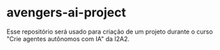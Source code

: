 # avengers-ai-project

Esse repositório será usado para criação de um projeto durante o curso "Crie agentes autônomos com IA" da I2A2.
